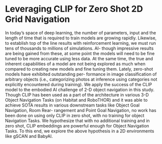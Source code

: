 # Leveraging CLIP for Zero Shot 2D Grid Navigation

In today’s space of deep learning, the number of parameters,
input and the length of time that is required to train models are growing
rapidly. Likewise, to establish top of the line results with reinforcement
learning, we must run tens of thousands to millions of simulations. Al-
though impressive results are being gained from these, at some point the
models will need to be fine tuned to be more accurate using less data.
At the same time, the true and inherent capabilities of a model are not
being explored as much when compared to creating new models and fine
tuning them. Lately, zero-shot models have exhibited outstanding per-
formance in image classification of arbitrary objects (i.e., categorizing
photos at inference using categories not explicitly encountered during
training). We apply the success of the CLIP model to the embodied AI
challenge of 2-D object navigation in this study. Though CLIP has been
used as a part of the architecture in various 3-D Object Navigation Tasks
(on Habitat and RoboTHOR) and it was able to achieve SOTA results
in various downstream tasks like Object Goal Navigation, Room Rear-
rangement and Point Goal Navigation, no work has been done on using
only CLIP in zero shot, with no training for object Navigation Tasks.
We hypothesize that with no additional training and in zero shot, CLIP
embeddings are powerful enough for Object Navigation Tasks. To this
end, we explore the above hypothesis in a 2D environments like gSCAN
and BabyAI.
